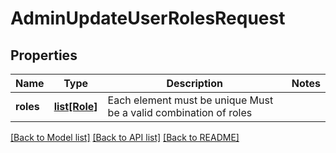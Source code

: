 # AdminUpdateUserRolesRequest

## Properties
Name | Type | Description | Notes
------------ | ------------- | ------------- | -------------
**roles** | [**list[Role]**](Role.md) | Each element must be unique Must be a valid combination of roles | 

[[Back to Model list]](../README.md#documentation-for-models) [[Back to API list]](../README.md#documentation-for-api-endpoints) [[Back to README]](../README.md)

